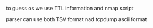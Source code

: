 to guess os we use TTL information and nmap script
 
parser can use both TSV format nad tcpdump ascii format

